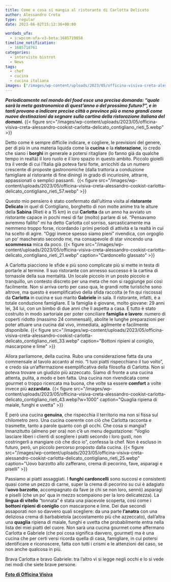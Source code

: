 ```yaml
---
title: Come e cosa si mangia al ristorante di Carlotta Delicato
author: Alessandro Creta
type: regular
date: 2023-06-02T15:12:36+00:00

wordads_ufa:
  - s:wpcom-ufa-v3-beta:1685719858
timeline_notification:
  - 1685718761
categories:
  - interviste bistrot
  - News
tags:
  - chef
  - cucina
  - cucina italiana
images: ["/images/wp-content/uploads/2023/05/officina-visiva-creta-alessandro-cookist-carlotta-delicato_contigliano_rieti_43.webp"]
---
```

_**Periodicamente nel mondo del food esce una precisa domanda: “quale sarà la meta gastronomica di quest’anno o del prossimo futuro?”, e in tanti provano a indicare precise città o province più o meno grandi come nuove destinazioni da segnare sulla cartina della ristorazione italiana del domani.**_ 
{{< figure src="/images/wp-content/uploads/2023/05/officina-visiva-creta-alessandro-cookist-carlotta-delicato_contigliano_rieti_5.webp" >}}
 

Detto come è sempre difficile indicare, e cogliere, le previsioni del genere, per di più in una materia liquida come la **cucina** e la **ristorazione**, io credo che siano i **borghi** in generale a potersi ritagliare (lo fanno già da qualche tempo in realtà) il loro ruolo e il loro spazio in questo ambito. Piccolo gioielli tra il verde di cui l’Italia già poteva farsi forte, arricchiti da un numero crescente di proposte gastronomiche (dalla trattoria a conduzione famigliare al ristorante di fine dining) in grado di incuriosire, attrarre, appassionati o semplici passanti. 
{{< figure src="/images/wp-content/uploads/2023/05/officina-visiva-creta-alessandro-cookist-carlotta-delicato_contigliano_rieti_57.webp" >}}
 

Questo mio pensiero è stato confermato dall’ultima visita al **ristorante Delicato** in quel di Contigliano, borghetto di non molte anime tra le alture della **Sabina** (Rieti è a 15 km) in cui **Carlotta** da un anno ha avviato un ristorante capace in pochi mesi di far (molto) parlare di sé. “Pensavamo avremmo fallito” mi ha detto Carlotta col sorriso, sarcasticamente ma nemmeno troppo forse, ricordando i primi periodi di attività e la realtà in cui ha scelto di agire. “Oggi invece spesso siamo pieni” rivendica, con orgoglio un po’ mascherato secondo me, ma consapevole di star vincendo una **scommessa** mica da poco. 
{{< figure src="/images/wp-content/uploads/2023/05/officina-visiva-creta-alessandro-cookist-carlotta-delicato_contigliano_rieti_21.webp" caption="Cardoncello glassato" >}}
 

A Carlotta piacciono le sfide e più sono complicate più si mette in testa di portarle al termine. Il suo ristorante con annesso successo è la cartina di tornasole della sua mentalità. Un locale piccolo in un posto piccolo e tranquillo, un contesto discreto per una meta che non si raggiunge poi così facilmente. Non si arriva certo per caso qua, le grandi rotte turistiche sono altrove, ma questo è esemplificativo della sfida raccolta (e fin qui riscossa) da **Carlotta** in cucina e suo marito **Gabriele** in sala. Il ristorante, infatti, è a totale conduzione famigliare. E la famiglia è giovane, molto giovane: 29 anni lei, 34 lui, con un bimbo di due anni che li aspetta a casa. E tutto è stato costruito in modo sartoriale per poter conciliare **famiglia e lavoro**: numero di coperti ridotto (massimo 24 commensali), abolite le lunghe preparazioni per poter attuare una cucina dal vivo, immediata, agilmente e facilmente disponibile.
{{< figure src="/images/wp-content/uploads/2023/05/officina-visiva-creta-alessandro-cookist-carlotta-delicato_contigliano_rieti_33.webp" caption="Bottoni ripieni al coniglio, mascarpone e lime" >}}
 

Allora parliamone, della cucina. Rubo una considerazione fatta da una commensale al tavolo accanto al mio. “I tuoi piatti rispecchiano il tuo volto”, e credo sia un’affermazione esemplificativa della filosofia di Carlotta. Non si poteva trovare un giudizio più azzeccato. Siamo di fronte a una cucina attenta, pulita, a modo e ben fatta. Una cucina non rivendicata come gourmet o troppo ricercata ma buona, che volte sa essere **comfort** a volte invece più **azzardata**. 
{{< figure src="/images/wp-content/uploads/2023/05/officina-visiva-creta-alessandro-cookist-carlotta-delicato_contigliano_rieti_43.webp?w=1000" caption="Quaglia ripiena di maiale, funghi e uvetta" >}}
 

È però una cucina **genuina**, che rispecchia il territorio ma non si fissa sul chilometro zero. Una cucina coerente con ciò che Carlotta racconta e trasmette, tanto a parole quanto con gli occhi. Che cosa si mangia? Innanzitutto (almeno per ora) non c&#8217;è un menu degustazione: &#8220;Voglio lasciare liberi i clienti di scegliere i piatti secondo i loro gusti, non costringerli a mangiare ciò che dico io&#8221;, confessa la chef. Non è escluso in futuro, però, un piccolo percorso proposto dalla cucina.
{{< figure src="/images/wp-content/uploads/2023/05/officina-visiva-creta-alessandro-cookist-carlotta-delicato_contigliano_rieti_25.webp" caption="Uovo barzotto allo zafferano, crema di pecorino, fave, asparagi e piselli" >}}
 

Passiamo ai piatti assaggiati. I **funghi cardoncelli** sono succosi e consistenti quasi come un pezzo di carne, super la crema di pecorino su cui è adagiato l’**uovo barzotto**, accompagnato da fave (e chi se non loro, sennò) asparagi e piselli (che un po’ qua in mezzo scompaiono per la loro delicatezza). La **lingua di vitello** “tonnata” è stata una piacevole scoperta, così come i **bottoni ripieni di coniglio** con mascarpone e lime. Dei due secondi assaporati non so davvero quali scegliere: da una parte **l’anatra** con una deliziosa crema di barbabietola (accostamento più che azzeccato), dall’altra una **quaglia** ripiena di maiale, funghi e uvetta che probabilmente entra nella lista dei miei piatti del cuore. Non sarà una cucina gourmet come affermano Carlotta e Gabriele (che poi cosa significa davvero, gourmet) ma è una cucina che per certi versi ricorda quella di casa, famigliare, in cui potersi identificare e riconoscere, fatta con tutti i crismi e le attenzioni del caso, se non anche qualcosa in più. 

Brava Carlotta e bravo Gabriele: tra l’altro vi si legge negli occhi e lo si vede nei modi che siete brave persone.

<a href="https://www.officinavisiva.it/" target="_blank" rel="noreferrer noopener"><strong>Foto di Officina Visiva</strong></a>